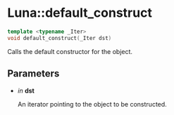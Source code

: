 # Luna::default_construct

```c++
template <typename _Iter>
void default_construct(_Iter dst)
```

Calls the default constructor for the object. 



## Parameters
* *in* **dst**

    An iterator pointing to the object to be constructed. 

